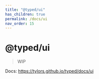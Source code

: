 ```yaml
---
title: "@typed/ui"
has_children: true
permalink: /docs/ui
nav_order: 15
---
```


# @typed/ui

> WIP

Docs: https://tylors.github.io/typed/docs/ui

